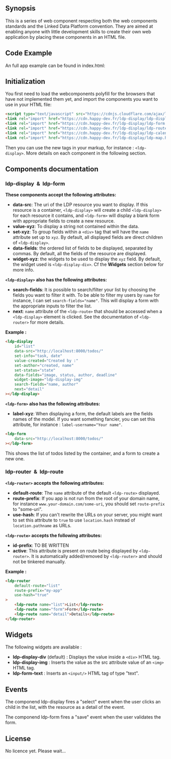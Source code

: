 ## Synopsis

This is a series of web component respecting both the web components standards and the Linked Data Platform convention.
They are aimed at enabling anyone with little development skills to create their own web application by placing these components in an HTML file.

## Code Example

An full app example can be found in index.html:

## Initialization

You first need to load the webcomponents polyfill for the browsers that have not implemented them yet, and import the components you want to use in your HTML file:
```html
<script type="text/javascript" src="https://cdnjs.cloudflare.com/ajax/libs/webcomponentsjs/1.0.20/webcomponents-loader.js"></script>
<link rel="import" href="https://cdn.happy-dev.fr/ldp-display/ldp-display.html" />
<link rel="import" href="https://cdn.happy-dev.fr/ldp-display/ldp-form.html" />
<link rel="import" href="https://cdn.happy-dev.fr/ldp-display/ldp-router.html" />
<link rel="import" href="https://cdn.happy-dev.fr/ldp-display/ldp-calendar.html" />
<link rel="import" href="https://cdn.happy-dev.fr/ldp-display/ldp-map.html" />
```

Then you can use the new tags in your markup, for instance : `<ldp-display>`. More details on each component in the following section. 

## Components documentation

### ldp-display &nbsp;&&nbsp; ldp-form

**These components accept the following attributes:**

 - **data-src**: The uri of the LDP resource you want to display. If this resource is a container, `<ldp-display>` will create a child `<ldp-display>` for each resource it contains, and `<ldp-form>` will display a blank form with appropriate fields to create a new resource.
 - **value-xyz**: To display a string not contained within the data.
 - **set-xyz**: To group fields within a `<div>` tag that will have the `name` attribute set up to `xyz`. By default, all displayed fields are direct children of `<ldp-display>`.
 - **data-fields**: the ordered list of fields to be displayed, separated by commas. By default, all the fields of the resource are displayed.
 - **widget-xyz**: the widgets to be used to display the `xyz` field. By default, the widget used is `<ldp-display-div>`. Cf the **Widgets** section below for more info.

**`<ldp-display>` also has the following attributes:**
 - **search-fields**: It is possible to search/filter your list by choosing the fields you want to filter it with. To be able to filter my users by `name` for instance, I can set `search-fields="name"`. This will display a form with the appropriate inputs to filter the list.
 - **next**: `name` attribute of the `<ldp-route>` that should be accessed when a `<ldp-display>` element is clicked. See the documentation of `<ldp-router>` for more details.

**Example :**
```html
<ldp-display 
    id="list"
    data-src="http://localhost:8000/todos/"
    set-info="task, date"
    value-created="Created by :"
    set-author="created, name"
    set-status="state"
    data-fields="image, status, author, deadline"
    widget-image="ldp-display-img"
    search-fields="name, author"
    next="detail"
></ldp-display>
```

**`<ldp-form>` also has the following attributes:**
 - **label-xyz**: When displaying a form, the default labels are the fields names of the model. If you want something fancier, you can set this attribute, for instance : `label-username="Your name"`.
```html
<ldp-form 
    data-src="http://localhost:8000/todos/"
></ldp-form>
```
This shows the list of todos listed by the container, and a form to create a new one.

### ldp-router  &nbsp;&&nbsp;  ldp-route
**`<ldp-router>` accepts the following attributes:**

 - **default-route**: The `name` attribute of the default `<ldp-route>` displayed.
 - **route-prefix**: If you app is not run from the root of your domain name, for instance `www.your-domain.com/some-uri`, you should set `route-prefix` to "some-uri". 
 - **use-hash**: If you can't rewrite the URLs on your server, you might want to set this attribute to `true` to use `location.hash` instead of `location.pathname` as URLs. 
 
**`<ldp-route>` accepts the following attributes:**

 - **id-prefix**: TO BE WRITTEN
 - **active**: This attribute is present on route being displayed by `<ldp-router>`. It is automatically added/removed by `<ldp-router>` and should not be tinkered manually.    


**Example :**
```html
<ldp-router 
    default-route="list"
    route-prefix="my-app"
    use-hash="true"
>
    <ldp-route name="list">List</ldp-route>
    <ldp-route name="form">Form</ldp-route>
    <ldp-route name="detail">Details</ldp-route>
</ldp-router>


```

## Widgets

The following widgets are available : 

 - **ldp-display-div** (default) : Displays the value inside a `<div>` HTML tag. 
 - **ldp-display-img** : Inserts the value as the src attribute value of an `<img>` HTML tag. 
 - **ldp-form-text** : Inserts an `<input/>` HTML tag of type "text". 

## Events

The componend ldp-display fires a "select" event when the user clicks an child in the list, with the resource as a detail of the event.

The componend ldp-form fires a "save" event when the user validates the form.


## License

No licence yet. Please wait...  



